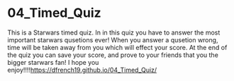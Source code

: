 # 04_Timed_Quiz

This is a Starwars timed quiz.
In in this quiz you have to answer the most important starwars qusetions ever!
When you answer a qusetion wrong, time will be taken away from you which will effect your score. 
At the end of the quiz you can save your score, and prove to your friends that you the bigger starwars fan!
I hope you enjoy!!!!https://dfrench19.github.io/04_Timed_Quiz/ 
